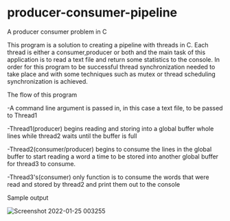 # producer-consumer-pipeline
A producer consumer problem in C

This program is a solution to creating a pipeline with threads in C. Each thread is either a consumer,producer or both and the main task of this application is to read a text file and return some statistics to the console. In order for this program to be successful thread synchronization needed to take place and with some techniques such as mutex or thread scheduling synchronization is achieved. 

The flow of this program 

-A command line argument is passed in, in this case a text file, to be passed to Thread1

-Thread1(producer) begins reading and storing into a global buffer whole lines while thread2 waits until the buffer is full

-Thread2(consumer/producer) begins to consume the lines in the global buffer to start reading a word a time to be stored into another global buffer for thread3 to consume.

-Thread3's(consumer) only function is to consume the words that were read and stored by thread2 and print them out to the console

Sample output

![Screenshot 2022-01-25 003255](https://user-images.githubusercontent.com/76544232/150917163-620ada62-9ace-4a7b-8664-5f281ed520a5.png)
